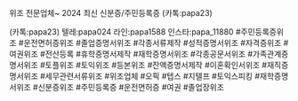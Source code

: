 위조 전문업체~
2024 최신 신분증/주민등록증
(카톡:papa23)


(카톡:papa23)
텔레:papa024
라인:papa1588
인스타:papa_11880
 #주민등록증위조 #운전면허증위조 
 #졸업증명서위조 #각종서류제작 #성적증명서위조
 #자격증위조 #여권위조 #전산등록 #휴학증명서제작 #재학증명서위조 
 #각종공문서위조 #가족관계증명서위조 #토플위조 #토익위조 #등본위조 #잔액증명서제작 
 #이혼확인서위조 #재직증명서위조 #세무관련서류위조 #위조업체 #오픽 #텝스 #지텔프 #토익스피킹 #재학증명서위조 
 #신분증위조 #주민등록증 #운전면허증 #여권 #졸업장위조
